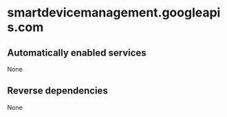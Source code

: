 # smartdevicemanagement.googleapis.com

## Automatically enabled services

None

## Reverse dependencies

None
